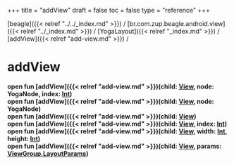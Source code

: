 +++
title = "addView"
draft = false
toc = false
type = "reference"
+++

[beagle]({{< relref "../../_index.md" >}}) / [br.com.zup.beagle.android.view]({{< relref "../_index.md" >}}) / [YogaLayout]({{< relref "_index.md" >}}) / [addView]({{< relref "add-view.md" >}}) / 



# addView  
  
<b><b>open fun [addView]({{< relref "add-view.md" >}})(child: [View](https://developer.android.com/reference/kotlin/android/view/View.html), node: YogaNode, index: [Int](https://kotlinlang.org/api/latest/jvm/stdlib/kotlin/-int/index.html))</b></b>  
<b><b>open fun [addView]({{< relref "add-view.md" >}})(child: [View](https://developer.android.com/reference/kotlin/android/view/View.html), node: YogaNode)</b></b>  
<b><b>open fun [addView]({{< relref "add-view.md" >}})(child: [View](https://developer.android.com/reference/kotlin/android/view/View.html))</b></b>  
<b><b>open fun [addView]({{< relref "add-view.md" >}})(child: [View](https://developer.android.com/reference/kotlin/android/view/View.html), index: [Int](https://kotlinlang.org/api/latest/jvm/stdlib/kotlin/-int/index.html))</b></b>  
<b><b>open fun [addView]({{< relref "add-view.md" >}})(child: [View](https://developer.android.com/reference/kotlin/android/view/View.html), width: [Int](https://kotlinlang.org/api/latest/jvm/stdlib/kotlin/-int/index.html), height: [Int](https://kotlinlang.org/api/latest/jvm/stdlib/kotlin/-int/index.html))</b></b>  
<b><b>open fun [addView]({{< relref "add-view.md" >}})(child: [View](https://developer.android.com/reference/kotlin/android/view/View.html), params: [ViewGroup.LayoutParams](https://developer.android.com/reference/kotlin/android/view/ViewGroup.LayoutParams.html))</b></b>  



